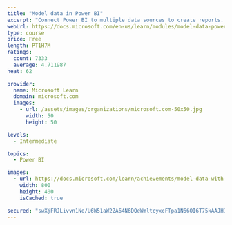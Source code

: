 ```yaml
---
title: "Model data in Power BI"
excerpt: "Connect Power BI to multiple data sources to create reports. Define the relationship between your data sources."
webUrl: https://docs.microsoft.com/en-us/learn/modules/model-data-power-bi/
type: course
price: Free
length: PT1H7M
ratings:
  count: 7333
  average: 4.711987
heat: 62

provider:
  name: Microsoft Learn
  domain: microsoft.com
  images:
    - url: /assets/images/organizations/microsoft.com-50x50.jpg
      width: 50
      height: 50

levels:
  - Intermediate

topics:
  - Power BI

images:
  - url: https://docs.microsoft.com/learn/achievements/model-data-with-power-bi-desktop-social.png
    width: 800
    height: 400
    isCached: true

secured: "swXjFRJLivvn1Ne/U6W51aW2ZA64N6DQeWmltcyxcFTpa1N66OI6T75kAAJHIIL6/m8JAEKH3NUz+Beh/Hr+nkIW6Q2AS5h+/koXR1og+1wCOfwxfH/6qcPpwuMWgKbKfsH0fBYtFLFQhbmB7onA3HGxFvqEA9QjgwyVUN1u/YpetkrN47hCz4Wd6Z8eRvktuaqKHyFtkhiJ8FiSIgc4WIvNE11n7cmslNSlvHK3tMPyMgqxTFeSJOVyZ9cIhLhOSAVQl7W9Zo/5+nf1V4ovsbgLWa1kkj6oV3P3VhJesWc0Zfu7+gNFsEm/0B547hzTARy0MWnov8PNzETWAyZQWxbEM1rbPmCtkhduP+7Vjtv3/2Z25URBcs/m7sVo/aIf2P55PmW3V0XO4ewUYK/02Gh1Cjz565wVQ0CWULaNmlc=;M926haqD5YHNcOZKZ8i2SA=="
---
```


